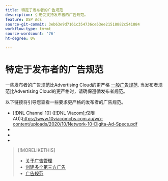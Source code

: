 ```yaml
---
title: 特定于发布者的广告规范
description: 引用受支持发布者的广告规范。
feature: DSP Ads
source-git-commit: 3eb63e9d7161c354736ce53ee21518882c541884
workflow-type: tm+mt
source-wordcount: '76'
ht-degree: 0%

---
```


# 特定于发布者的广告规范

一些发布者的广告规范比Advertising Cloud的更严格 [一般广告规范](/help/dsp/assets/ad-specs.pdf).  当发布者规范比Advertising Cloud的更严格时，请确保遵循发布者规范。

以下链接将引导您查看一些要求更严格的发布者的广告规范。

* [!DNL Channel 10] ([!DNL Viacom];仅限AU):https://www.10viacomcbs.com.au/wp-content/uploads/2020/10/Network-10-Digita-Ad-Specs.pdf
* 
   [!DNL CBS Interactive Advanced Media]: https://cbsinteractive.com/advertising/ad-specs/list/cbs-interactive-advanced-media
* 
   [!DNL Hulu]: https://advertising.hulu.com/ad-products/video-commercial
* 

   [!DNL NBCUniversal]: https://together.nbcuni.com/nbcu-creative-guidelines

>[!MORELIKETHIS]
>
>* [关于广告管理](ad-about.md)
>* [创建多个第三方广告](ad-create-multiple.md)
>* [广告规范](/help/dsp/assets/ad-specs.pdf)

